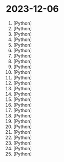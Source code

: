 # 2023-12-06

1. [](https://github.comundefined "提取微信聊天记录，将其导出成HTML、Word、CSV文档永久保存，对聊天记录进行分析生成年度聊天报告") [Python]
2. [](https://github.comundefined "A code-first agent framework for seamlessly planning and executing data analytics tasks.") [Python]
3. [](https://github.comundefined "获取微信账号信息(昵称/账号/手机/邮箱/数据库密钥/wxid)；PC微信数据库读取、解密脚本；聊天记录查看工具；聊天记录导出为html(包含语音图片)。支持多账户信息获取，支持所有微信版本。") [Python]
4. [](https://github.comundefined "The official implementation of HierSpeech++") [Python]
5. [](https://github.comundefined "Machine Learning Engineering Online Book") [Python]
6. [](https://github.comundefined "Focus on prompting and generating") [Python]
7. [](https://github.comundefined "🔎 Hunt down social media accounts by username across social networks") [Python]
8. [](https://github.comundefined "A collective list of free APIs") [Python]
9. [](https://github.comundefined "Langchain-Chatchat（原Langchain-ChatGLM）基于 Langchain 与 ChatGLM 等语言模型的本地知识库问答 | Langchain-Chatchat (formerly langchain-ChatGLM), local knowledge based LLM (like ChatGLM) QA app with langchain") [Python]
10. [](https://github.comundefined "Wechat robot based on ChatGPT, which using OpenAI api and itchat library. 使用大模型搭建微信聊天机器人，基于 GPT3.5/GPT4.0/Claude/文心一言/讯飞星火/LinkAI，支持个人微信、公众号、企业微信、飞书部署，能处理文本、语音和图片，访问操作系统和互联网，支持基于知识库定制专属机器人。") [Python]
11. [](https://github.comundefined "") [Python]
12. [](https://github.comundefined "A Gradio web UI for Large Language Models. Supports transformers, GPTQ, AWQ, EXL2, llama.cpp (GGUF), Llama models.") [Python]
13. [](https://github.comundefined "🔍 LLM orchestration framework to build customizable, production-ready LLM applications. Connect components (models, vector DBs, file converters) to pipelines or agents that can interact with your data. With advanced retrieval methods, it's best suited for building RAG, question answering, semantic search or conversational agent chatbots.") [Python]
14. [](https://github.comundefined "A high-throughput and memory-efficient inference and serving engine for LLMs") [Python]
15. [](https://github.comundefined "The most powerful and modular stable diffusion GUI with a graph/nodes interface.") [Python]
16. [](https://github.comundefined "为ChatGPT/GLM提供实用化交互界面，特别优化论文阅读/润色/写作体验，模块化设计，支持自定义快捷按钮&函数插件，支持Python和C++等项目剖析&自译解功能，PDF/LaTex论文翻译&总结功能，支持并行问询多种LLM模型，支持chatglm2等本地模型。兼容文心一言, moss, llama2, rwkv, claude2, 通义千问, 书生, 讯飞星火等。") [Python]
17. [](https://github.comundefined "Simple and efficient pytorch-native transformer text generation in <1000 LOC of python.") [Python]
18. [](https://github.comundefined "Invisible network protocol sniffer") [Python]
19. [](https://github.comundefined "A minimal PyTorch re-implementation of the OpenAI GPT (Generative Pretrained Transformer) training") [Python]
20. [](https://github.comundefined "Stable Diffusion web UI") [Python]
21. [](https://github.comundefined "Build high-quality LLM apps - from prototyping, testing to production deployment and monitoring.") [Python]
22. [](https://github.comundefined "[PREVIEW] Sample code for a simple web chat experience targeting chatGPT through AOAI.") [Python]
23. [](https://github.comundefined "Implementation of MeshGPT, SOTA Mesh generation using Attention, in Pytorch") [Python]
24. [](https://github.comundefined "Cloth2Tex: A Customized Cloth Texture Generation Pipeline for 3D Virtual Try-On") [Python]
25. [](https://github.comundefined "secgpt网络安全大模型") [Python]
